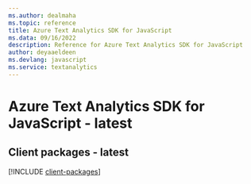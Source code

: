 ```yaml
---
ms.author: dealmaha
ms.topic: reference
title: Azure Text Analytics SDK for JavaScript
ms.data: 09/16/2022
description: Reference for Azure Text Analytics SDK for JavaScript
author: deyaaeldeen
ms.devlang: javascript
ms.service: textanalytics
---
```

# Azure Text Analytics SDK for JavaScript - latest

## Client packages - latest
[!INCLUDE [client-packages](text-analytics-client-index.md)]